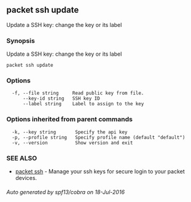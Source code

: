 ## packet ssh update

Update a SSH key: change the key or its label

### Synopsis


Update a SSH key: change the key or its label

```
packet ssh update
```

### Options

```
  -f, --file string     Read public key from file.
      --key-id string   SSH key ID
      --label string    Label to assign to the key
```

### Options inherited from parent commands

```
  -k, --key string       Specify the api key
  -p, --profile string   Specify profile name (default "default")
  -v, --version          Show version and exit
```

### SEE ALSO
* [packet ssh](packet_ssh.md)	 - Manage your ssh keys for secure login to your packet devices.

###### Auto generated by spf13/cobra on 18-Jul-2016

